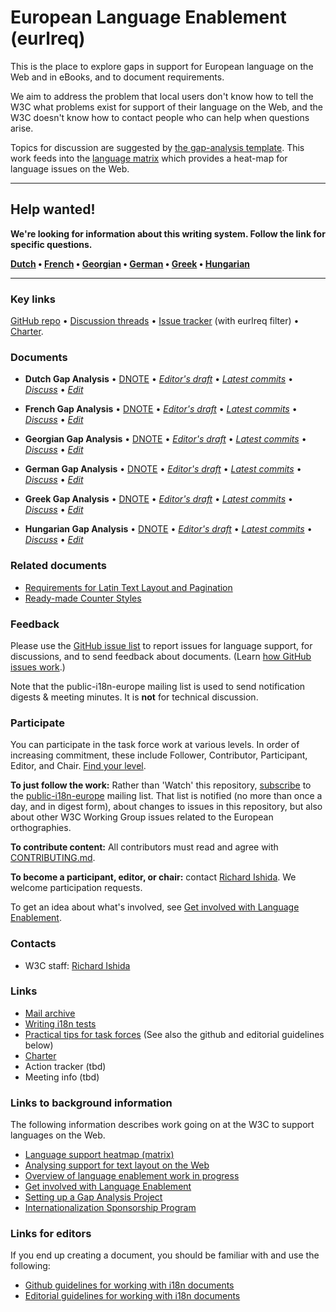 # European Language Enablement (eurlreq)

This is the place to explore gaps in support for European language on the Web and in eBooks, and to document requirements.

We aim to address the problem that local users don't know how to tell the W3C what problems exist for support of their language on the Web, and the W3C doesn't know how to contact people who can help when questions arise.

Topics for discussion are suggested by [the gap-analysis template](https://www.w3.org/International/i18n-activity/templates/gap-analysis/gap-analysis_template.html). This work feeds into the [language matrix](https://www.w3.org/International/typography/gap-analysis/language-matrix.html) which provides a heat-map for language issues on the Web.

---

## Help wanted!
**We're looking for information about this writing system. Follow the link for specific questions.**

**[Dutch](https://github.com/w3c/eurlreq/issues?q=is%3Aissue+is%3Aopen+label%3Al%3Anl+label%3Aquestion) • [French](https://github.com/w3c/eurlreq/issues?q=is%3Aissue+is%3Aopen+label%3Al%3Afr+label%3Aquestion) • [Georgian](https://github.com/w3c/eurlreq/issues?q=is%3Aissue+is%3Aopen+label%3Al%3Aka+label%3Aquestion) • [German](https://github.com/w3c/eurlreq/issues?q=is%3Aissue+is%3Aopen+label%3Al%3Ade+label%3Aquestion) • [Greek](https://github.com/w3c/eurlreq/issues?q=is%3Aissue+is%3Aopen+label%3Al%3Ael+label%3Aquestion) • [Hungarian](https://github.com/w3c/eurlreq/issues?q=is%3Aissue+is%3Aopen+label%3Al%3Ahu+label%3Aquestion)**

---


### Key links
[GitHub repo](https://github.com/w3c/eurlreq) • [Discussion threads](https://github.com/w3c/eurlreq/issues) • [Issue tracker](https://www.w3.org/International/i18n-activity/textlayout/?filter=eurlreq) (with eurlreq filter) • [Charter](https://www.w3.org/International/eurlreq/charter/).



### Documents
- **Dutch Gap Analysis** • [DNOTE](https://www.w3.org/TR/latn-nl-gap) • [*Editor's draft*](https://www.w3.org/International/eurlreq/gap-analysis/latn-nl-gap) • [*Latest commits*](https://github.com/w3c/eurlreq/commits/gh-pages/gap-analysis/latn-nl-gap.html) • [*Discuss*](https://github.com/w3c/eurlreq/labels/l%3Anl) • [*Edit*](https://github.com/w3c/eurlreq/labels/doc%3Anl)

- **French Gap Analysis** • [DNOTE](https://www.w3.org/TR/latn-fr-gap) • [*Editor's draft*](https://www.w3.org/International/eurlreq/gap-analysis/latn-fr-gap) • [*Latest commits*](https://github.com/w3c/eurlreq/commits/gh-pages/gap-analysis/latn-fr-gap.html) • [*Discuss*](https://github.com/w3c/eurlreq/labels/l%3Afr) • [*Edit*](https://github.com/w3c/eurlreq/labels/doc%3Afr)

- **Georgian Gap Analysis** • [DNOTE](https://www.w3.org/TR/geor-gap) • [*Editor's draft*](https://www.w3.org/International/eurlreq/gap-analysis/geor-gap) • [*Latest commits*](https://github.com/w3c/eurlreq/commits/gh-pages/gap-analysis/geor-gap.html) • [*Discuss*](https://github.com/w3c/eurlreq/labels/l%3Aka) • [*Edit*](https://github.com/w3c/eurlreq/labels/doc%3Ageor)

- **German Gap Analysis** • [DNOTE](https://www.w3.org/TR/latn-de-gap) • [*Editor's draft*](https://www.w3.org/International/eurlreq/gap-analysis/latn-de-gap) • [*Latest commits*](https://github.com/w3c/eurlreq/commits/gh-pages/gap-analysis/latn-de-gap.html) • [*Discuss*](https://github.com/w3c/eurlreq/labels/l%3Ade) • [*Edit*](https://github.com/w3c/eurlreq/labels/doc%3Ade)

- **Greek Gap Analysis** • [DNOTE](https://www.w3.org/TR/grek-gap) • [*Editor's draft*](https://www.w3.org/International/eurlreq/gap-analysis/grek-gap) • [*Latest commits*](https://github.com/w3c/eurlreq/commits/gh-pages/gap-analysis/grek-gap.html) • [*Discuss*](https://github.com/w3c/eurlreq/labels/l%3Ael) • [*Edit*](https://github.com/w3c/eurlreq/labels/doc%3Agrek)

- **Hungarian Gap Analysis** • [DNOTE](https://www.w3.org/TR/latn-hu-gap) • [*Editor's draft*](https://www.w3.org/International/eurlreq/gap-analysis/latn-hu-gap) • [*Latest commits*](https://github.com/w3c/eurlreq/commits/gh-pages/gap-analysis/latn-hu-gap.html) • [*Discuss*](https://github.com/w3c/eurlreq/labels/l%3Ahu) • [*Edit*](https://github.com/w3c/eurlreq/labels/doc%3Ahu)


### Related documents
- [Requirements for Latin Text Layout and Pagination](http://w3c.github.io/dpub-pagination/)
- [Ready-made Counter Styles](https://www.w3.org/TR/predefined-counter-styles/)


### Feedback
Please use the [GitHub issue list](https://github.com/w3c/eurlreq/issues) to report issues for language support, for discussions, and to send feedback about documents. (Learn [how GitHub issues work](https://www.w3.org/International/i18n-activity/guidelines/issues.html).)

Note that the public-i18n-europe mailing list is used to send notification digests & meeting minutes. It is **not** for technical discussion.


### Participate
You can participate in the task force work at various levels. In order of increasing commitment, these include Follower, Contributor, Participant, Editor, and Chair. [Find your level](https://www.w3.org/International/i18n-drafts/pages/task_force_roles).

**To just follow the work:** Rather than 'Watch' this repository, [subscribe](mailto:public-i18n-europe-request@w3.org?subject=subscribe) to the [public-i18n-europe](https://lists.w3.org/Archives/Public/public-i18n-europe/) mailing list. That list is notified (no more than once a day, and in digest form), about changes to issues in this repository, but also about other W3C Working Group issues related to the European orthographies.

**To contribute content:** All contributors must read and agree with [CONTRIBUTING.md](CONTRIBUTING.md).

**To become a participant, editor, or chair:** contact [Richard Ishida](mailto:ishida@w3.org). We welcome participation requests.

To get an idea about what's involved, see [Get involved with Language Enablement](https://www.w3.org/International/i18n-drafts/pages/languagedev_participation). 


### Contacts

- W3C staff: [Richard Ishida](mailto:ishida@w3.org)


### Links
- [Mail archive](https://lists.w3.org/Archives/Public/public-i18n-europe/)
- [Writing i18n tests](https://github.com/w3c/i18n-activity/wiki/Writing-i18n-tests)
- [Practical tips for task forces](https://w3c.github.io/i18n-activity/guidelines/process.html) (See also the github and editorial guidelines below)
- [Charter](https://w3c.github.io/eurlreq/charter/)
- Action tracker (tbd)
- Meeting info (tbd)


### Links to background information
The following information describes work going on at the W3C to support languages on the Web.
- [Language support heatmap (matrix)](https://www.w3.org/International/typography/gap-analysis/language-matrix.html)
- [Analysing support for text layout on the Web](https://www.w3.org/International/i18n-drafts/nav/languagedev)
- [Overview of language enablement work in progress](https://www.w3.org/International/i18n-drafts/nav/languagedev)
- [Get involved with Language Enablement](https://www.w3.org/International/i18n-drafts/pages/languagedev_participation)
- [Setting up a Gap Analysis Project](https://github.com/w3c/typography/wiki/Setting-up-a-Gap-Analysis-Project)
- [Internationalization Sponsorship Program](https://www.w3.org/International/sponsorship/)



### Links for editors
If you end up creating a document, you should be familiar with and use the following:

- [Github guidelines for working with i18n documents](https://www.w3.org/International/i18n-activity/guidelines/github)
- [Editorial guidelines for working with i18n documents](https://www.w3.org/International/i18n-activity/guidelines/editing)

